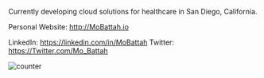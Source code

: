 Currently developing cloud solutions for healthcare in San Diego, California. 

Personal Website: http://MoBattah.io

LinkedIn: https://linkedin.com/in/MoBattah
Twitter: https://Twitter.com/Mo_Battah

![counter](https://enjali4zl3xwrqd.m.pipedream.net)
